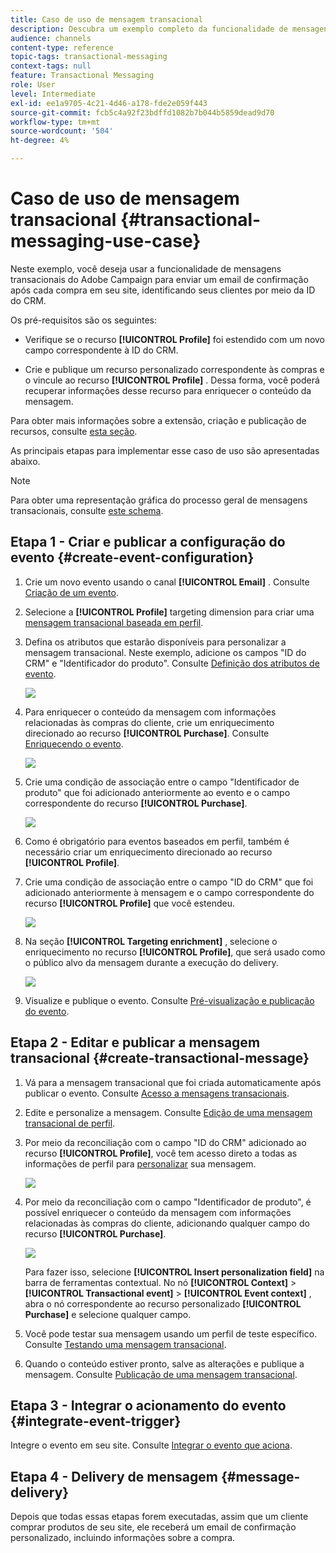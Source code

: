 ```yaml
---
title: Caso de uso de mensagem transacional
description: Descubra um exemplo completo da funcionalidade de mensagens transacionais do Adobe Campaign.
audience: channels
content-type: reference
topic-tags: transactional-messaging
context-tags: null
feature: Transactional Messaging
role: User
level: Intermediate
exl-id: ee1a9705-4c21-4d46-a178-fde2e059f443
source-git-commit: fcb5c4a92f23bdffd1082b7b044b5859dead9d70
workflow-type: tm+mt
source-wordcount: '504'
ht-degree: 4%

---
```


# Caso de uso de mensagem transacional {#transactional-messaging-use-case}

Neste exemplo, você deseja usar a funcionalidade de mensagens transacionais do Adobe Campaign para enviar um email de confirmação após cada compra em seu site, identificando seus clientes por meio da ID do CRM.

Os pré-requisitos são os seguintes:

* Verifique se o recurso **[!UICONTROL Profile]** foi estendido com um novo campo correspondente à ID do CRM.

* Crie e publique um recurso personalizado correspondente às compras e o vincule ao recurso **[!UICONTROL Profile]** . Dessa forma, você poderá recuperar informações desse recurso para enriquecer o conteúdo da mensagem.

Para obter mais informações sobre a extensão, criação e publicação de recursos, consulte [esta seção](../../developing/using/key-steps-to-add-a-resource.md).

As principais etapas para implementar esse caso de uso são apresentadas abaixo.

>[!NOTE]
>
>Para obter uma representação gráfica do processo geral de mensagens transacionais, consulte [este schema](../../channels/using/getting-started-with-transactional-msg.md#key-steps).

## Etapa 1 - Criar e publicar a configuração do evento {#create-event-configuration}

1. Crie um novo evento usando o canal **[!UICONTROL Email]** . Consulte [Criação de um evento](../../channels/using/configuring-transactional-event.md#creating-an-event).

1. Selecione a **[!UICONTROL Profile]** targeting dimension para criar uma [mensagem transacional baseada em perfil](../../channels/using/configuring-transactional-event.md#profile-based-transactional-messages).

1. Defina os atributos que estarão disponíveis para personalizar a mensagem transacional. Neste exemplo, adicione os campos &quot;ID do CRM&quot; e &quot;Identificador do produto&quot;. Consulte [Definição dos atributos de evento](../../channels/using/configuring-transactional-event.md#defining-the-event-attributes).

   ![](assets/message-center_usecase1.png)

1. Para enriquecer o conteúdo da mensagem com informações relacionadas às compras do cliente, crie um enriquecimento direcionado ao recurso **[!UICONTROL Purchase]**. Consulte [Enriquecendo o evento](../../channels/using/configuring-transactional-event.md#enriching-the-transactional-message-content).

   ![](assets/message-center_usecase2.png)

1. Crie uma condição de associação entre o campo &quot;Identificador de produto&quot; que foi adicionado anteriormente ao evento e o campo correspondente do recurso **[!UICONTROL Purchase]**.

   ![](assets/message-center_usecase3.png)

1. Como é obrigatório para eventos baseados em perfil, também é necessário criar um enriquecimento direcionado ao recurso **[!UICONTROL Profile]**.

1. Crie uma condição de associação entre o campo &quot;ID do CRM&quot; que foi adicionado anteriormente à mensagem e o campo correspondente do recurso **[!UICONTROL Profile]** que você estendeu. <!--What's the purpose to have created a CRM ID for this event and to have the CRM ID as a join condition? could it be any other field provided you created it in the event?-->

   ![](assets/message-center_usecase4.png)

1. Na seção **[!UICONTROL Targeting enrichment]** , selecione o enriquecimento no recurso **[!UICONTROL Profile]**, que será usado como o público alvo da mensagem durante a execução do delivery.

   ![](assets/message-center_usecase5.png)

1. Visualize e publique o evento. Consulte [Pré-visualização e publicação do evento](../../channels/using/publishing-transactional-event.md#previewing-and-publishing-the-event).

## Etapa 2 - Editar e publicar a mensagem transacional {#create-transactional-message}

1. Vá para a mensagem transacional que foi criada automaticamente após publicar o evento. Consulte [Acesso a mensagens transacionais](../../channels/using/editing-transactional-message.md#accessing-transactional-messages).

1. Edite e personalize a mensagem. Consulte [Edição de uma mensagem transacional de perfil](../../channels/using/editing-transactional-message.md#editing-profile-transactional-message).

1. Por meio da reconciliação com o campo &quot;ID do CRM&quot; adicionado ao recurso **[!UICONTROL Profile]**, você tem acesso direto a todas as informações de perfil para [personalizar](../../designing/using/personalization.md#inserting-a-personalization-field) sua mensagem.

   ![](assets/message-center_usecase6.png)

1. Por meio da reconciliação com o campo &quot;Identificador de produto&quot;, é possível enriquecer o conteúdo da mensagem com informações relacionadas às compras do cliente, adicionando qualquer campo do recurso **[!UICONTROL Purchase]**.

   ![](assets/message-center_usecase7.png)

   Para fazer isso, selecione **[!UICONTROL Insert personalization field]** na barra de ferramentas contextual. No nó **[!UICONTROL Context]** > **[!UICONTROL Transactional event]** > **[!UICONTROL Event context]** , abra o nó correspondente ao recurso personalizado **[!UICONTROL Purchase]** e selecione qualquer campo.

1. Você pode testar sua mensagem usando um perfil de teste específico. Consulte [Testando uma mensagem transacional](../../channels/using/testing-transactional-message.md#testing-a-transactional-message).

1. Quando o conteúdo estiver pronto, salve as alterações e publique a mensagem. Consulte [Publicação de uma mensagem transacional](../../channels/using/publishing-transactional-message.md#publishing-a-transactional-message).

## Etapa 3 - Integrar o acionamento do evento {#integrate-event-trigger}

Integre o evento em seu site. Consulte [Integrar o evento que aciona](../../channels/using/getting-started-with-transactional-msg.md#integrate-event-trigger).

## Etapa 4 - Delivery de mensagem {#message-delivery}

Depois que todas essas etapas forem executadas, assim que um cliente comprar produtos de seu site, ele receberá um email de confirmação personalizado, incluindo informações sobre a compra.

